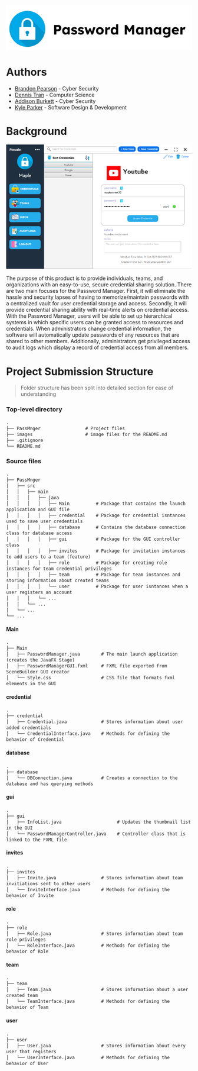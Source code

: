 <p align="center">
<img src="images/cea7bc01a8580673bbaa7ac0e457536b.png">
</p>

# Authors

- [Brandon Pearson](https://github.com/blpearson26) - Cyber Security
- [Dennis Tran](https://github.com/DennisTran00)    - Computer Science
- [Addison Burkett](https://github.com/westvalard)  - Cyber Security
- [Kyle Parker](https://github.com/CraftyAmigo)     - Software Design & Development

# Background
<p align="center">
<img src="images/example.png">
</p>
The purpose of this product is to provide individuals, teams, and organizations with an easy-to-use, secure credential sharing solution. There are two main focuses for the Password Manager. First, it will eliminate the hassle and security lapses of having to memorize/maintain passwords with a centralized vault for user credential storage and access. Secondly, it will provide credential sharing ability with real-time alerts on credential access. With the Password Manager, users will be able to set up hierarchical systems in which specific users can be granted access to resources and credentials. When administrators change credential information, the software will automatically update passwords of any resources that are shared to other members. Additionally, administrators get privileged access to audit logs which display a record of credential access from all members.

Project Submission Structure
============================
> Folder structure has been split into detailed section for ease of understanding

### Top-level directory

    .
    ├── PassMnger                 # Project files
    ├── images                    # image files for the README.md
    ├── .gitignore
    └── README.md
    
### Source files
    .
    ├── PassMnger
    │   ├── src
    │   │   ├── main
    │   │   │   ├── java
    │   │   │   │   ├── Main          # Package that contains the launch application and GUI file
    │   │   │   │   ├── credential    # Package for credential isntances used to save user credentials
    │   │   │   │   ├── database      # Contains the database connection class for database access
    │   │   │   │   ├── gui           # Package for the GUI controller class
    │   │   │   │   ├── invites       # Package for invitation instances to add users to a team (feature)
    │   │   │   │   ├── role          # Package for creating role instances for team credential privileges 
    │   │   │   │   ├── team          # Package for team instances and storing information about created teams
    │   │   │   │   └── user          # Package for user isntances when a user registers an account
    │   │   │   └── ... 
    │   │   └── ... 
    │   └── ... 
    └── ...
    
#### Main
    .
    ├── Main
    │   ├── PasswordManager.java        # The main launch application (creates the JavaFX Stage)
    │   ├── PasswordManagerGUI.fxml     # FXML file exported from SceneBuilder GUI creator
    │   └── Style.css                   # CSS file that formats fxml elements in the GUI
    
 #### credential
    .
    ├── credential
    │   ├── Credential.java             # Stores information about user added credentials
    │   └── CredentialInterface.java    # Methods for defining the behavior of Credential
    
 #### database
    .
    ├── database
    │   └── DBConnection.java           # Creates a connection to the database and has querying methods
    
 #### gui
    .
    ├── gui
    │   ├── InfoList.java                     # Updates the thumbnail list in the GUI
    │   └── PasswordManagerController.java    # Controller class that is linked to the FXML file
 
 #### invites
    .
    ├── invites
    │   ├── Invite.java                 # Stores information about team invitiations sent to other users
    │   └── InviteInterface.java        # Methods for defining the behavior of Invite
    
  #### role
    .
    ├── role
    │   ├── Role.java                   # Stores information about team role privileges
    │   └── RoleInterface.java          # Methods for defining the behavior of Role
 
   #### team
    .
    ├── team
    │   ├── Team.java                   # Stores information about a user created team
    │   └── TeamInterface.java          # Methods for defining the behavior of Team
    
   #### user
    .
    ├── user
    │   ├── User.java                   # Stores information about every user that registers
    │   └── UserInterface.java          # Methods for defining the behavior of User
    

    

